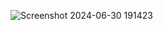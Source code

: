 ![Screenshot 2024-06-30 191423](https://github.com/ASHISHKHOPADE-DEVOPS/Project-Terraform/assets/172528313/a5b54f9e-906e-4feb-a216-15e5a465b2a9)
